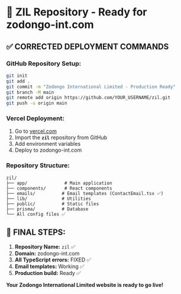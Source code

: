 # 🚀 ZIL Repository - Ready for zodongo-int.com

## ✅ **CORRECTED DEPLOYMENT COMMANDS**

### **GitHub Repository Setup:**

```bash
git init
git add .
git commit -m "Zodongo International Limited - Production Ready"
git branch -M main
git remote add origin https://github.com/YOUR_USERNAME/zil.git
git push -u origin main
```

### **Vercel Deployment:**

1. Go to [vercel.com](https://vercel.com)
2. Import the **`zil`** repository from GitHub
3. Add environment variables
4. Deploy to zodongo-int.com

### **Repository Structure:**

```
zil/
├── app/              # Main application
├── components/       # React components
├── emails/          # Email templates (ContactEmail.tsx ✅)
├── lib/             # Utilities
├── public/          # Static files
├── prisma/          # Database
└── All config files ✅
```

## 🎯 **FINAL STEPS:**

1. **Repository Name:** `zil` ✅
2. **Domain:** zodongo-int.com
3. **All TypeScript errors:** FIXED ✅
4. **Email templates:** Working ✅
5. **Production build:** Ready ✅

**Your Zodongo International Limited website is ready to go live!**
